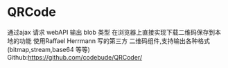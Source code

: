 # QRCode
通过ajax 请求 webAPI 输出 blob 类型 在浏览器上直接实现下载二维码保存到本地的功能
使用Raffael Herrmann 写的第三方 二维码组件,支持输出各种格式(bitmap,stream,base64 等等)
Github:https://github.com/codebude/QRCoder/
